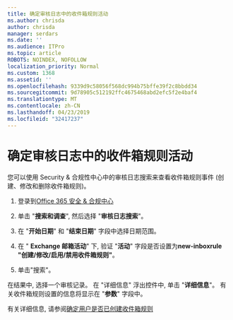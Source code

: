 ```yaml
---
title: 确定审核日志中的收件箱规则活动
ms.author: chrisda
author: chrisda
manager: serdars
ms.date: ''
ms.audience: ITPro
ms.topic: article
ROBOTS: NOINDEX, NOFOLLOW
localization_priority: Normal
ms.custom: 1368
ms.assetid: ''
ms.openlocfilehash: 9339d9c58056f568dc994b75bffe39f2c8bbdd34
ms.sourcegitcommit: 9d78905c512192ffc4675468abd2efc5f2e4baf4
ms.translationtype: MT
ms.contentlocale: zh-CN
ms.lasthandoff: 04/23/2019
ms.locfileid: "32417237"
---
```

# <a name="identify-inbox-rule-activity-in-audit-logs"></a>确定审核日志中的收件箱规则活动

您可以使用 Security & 合规性中心中的审核日志搜索来查看收件箱规则事件 (创建、修改和删除收件箱规则)。

1. 登录到[Office 365 安全 & 合规中心](https://protection.office.com/)

2. 单击 "**搜索和调查**", 然后选择 "**审核日志搜索**"。

3. 在 "**开始日期**" 和 "**结束日期**" 字段中选择日期范围。

4. 在 " **Exchange 邮箱活动**" 下, 验证 "**活动**" 字段是否设置为**new-inboxrule "创建/修改/启用/禁用收件箱规则"**。

5. 单击"搜索"。

在结果中, 选择一个审核记录。 在 "详细信息" 浮出控件中, 单击 "**详细信息**"。 有关收件箱规则设置的信息将显示在 "**参数**" 字段中。

有关详细信息, 请参阅[确定用户是否已创建收件箱规则](https://docs.microsoft.com//office365/securitycompliance/auditing-troubleshooting-scenarios#determining-if-a-user-created-an-inbox-rule)
